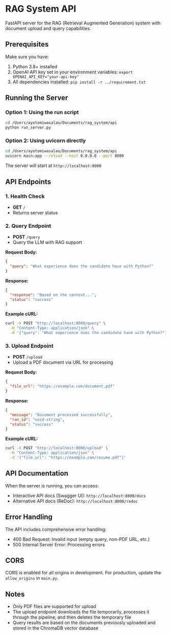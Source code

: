 # RAG System API

FastAPI server for the RAG (Retrieval Augmented Generation) system with document upload and query capabilities.

## Prerequisites

Make sure you have:
1. Python 3.8+ installed
2. OpenAI API key set in your environment variables: `export OPENAI_API_KEY="your-api-key"`
3. All dependencies installed: `pip install -r ../requirement.txt`

## Running the Server

### Option 1: Using the run script
```bash
cd /Users/ayotomiwasalau/Documents/rag_system/api
python run_server.py
```

### Option 2: Using uvicorn directly
```bash
cd /Users/ayotomiwasalau/Documents/rag_system/api
uvicorn main:app --reload --host 0.0.0.0 --port 8000
```

The server will start at `http://localhost:8000`

## API Endpoints

### 1. Health Check
- **GET** `/`
- Returns server status

### 2. Query Endpoint
- **POST** `/query`
- Query the LLM with RAG support

**Request Body:**
```json
{
  "query": "What experience does the candidate have with Python?"
}
```

**Response:**
```json
{
  "response": "Based on the context...",
  "status": "success"
}
```

**Example cURL:**
```bash
curl -X POST "http://localhost:8000/query" \
  -H "Content-Type: application/json" \
  -d '{"query": "What experience does the candidate have with Python?"}'
```

### 3. Upload Endpoint
- **POST** `/upload`
- Upload a PDF document via URL for processing

**Request Body:**
```json
{
  "file_url": "https://example.com/document.pdf"
}
```

**Response:**
```json
{
  "message": "Document processed successfully",
  "run_id": "uuid-string",
  "status": "success"
}
```

**Example cURL:**
```bash
curl -X POST "http://localhost:8000/upload" \
  -H "Content-Type: application/json" \
  -d '{"file_url": "https://example.com/resume.pdf"}'
```

## API Documentation

When the server is running, you can access:
- Interactive API docs (Swagger UI): `http://localhost:8000/docs`
- Alternative API docs (ReDoc): `http://localhost:8000/redoc`

## Error Handling

The API includes comprehensive error handling:
- 400 Bad Request: Invalid input (empty query, non-PDF URL, etc.)
- 500 Internal Server Error: Processing errors

## CORS

CORS is enabled for all origins in development. For production, update the `allow_origins` in `main.py`.

## Notes

- Only PDF files are supported for upload
- The upload endpoint downloads the file temporarily, processes it through the pipeline, and then deletes the temporary file
- Query results are based on the documents previously uploaded and stored in the ChromaDB vector database
